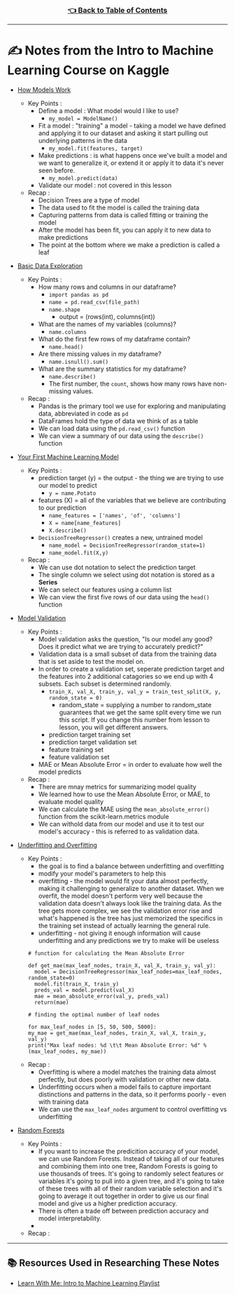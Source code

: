 <h3 align="center"><a href="https://github.com/HexxKing/hexxs_study_notes#-1">👈 Back to Table of Contents</a></h3>

---

# ✍️ Notes from the Intro to Machine Learning Course on Kaggle

- [How Models Work](https://www.youtube.com/watch?v=qsH2ItlSqnU&list=PLqFaTIg4myu9-T-fat2zjC5HmTpSybNfa&index=2&ab_channel=Kaggle)
  - Key Points :
    - Define a model : What model would I like to use?
      - `my_model = ModelName()`
    - Fit a model : "training" a model - taking a model we have defined and applying it to our dataset and asking it start pulling out underlying patterns in the data
      - `my_model.fit(features, target)`
    - Make predictions : is what happens once we've built a model and we want to generalize it, or extend it or apply it to data it's never seen before. 
      - `my_model.predict(data)`
    - Validate our model : not covered in this lesson
  - Recap : 
    - Decision Trees are a type of model
    - The data used to fit the model is called the training data
    - Capturing patterns from data is called fitting or training the model
    - After the model has been fit, you can apply it to new data to make predictions
    - The point at the bottom where we make a prediction is called a leaf

- [Basic Data Exploration](https://www.youtube.com/watch?v=T64Pjykib9M&list=PLqFaTIg4myu9-T-fat2zjC5HmTpSybNfa&index=3&ab_channel=Kaggle)
  - Key Points : 
    - How many rows and columns in our dataframe?
      - `import pandas as pd`
      - `name = pd.read_csv(file_path)`
      - `name.shape`
        - output = (rows(int), columns(int))
    - What are the names of my variables (columns)?
      - `name.columns`
    - What do the first few rows of my dataframe contain?
      - `name.head()`
    - Are there missing values in my dataframe?
      - `name.isnull().sum()`
    - What are the summary statistics for my dataframe?
      - `name.describe()`
      - The first number, the `count`, shows how many rows have non-missing values.
  - Recap : 
    - Pandas is the primary tool we use for exploring and manipulating data, abbreviated in code as `pd`
    - DataFrames hold the type of data we think of as a table
    - We can load data using the `pd.read_csv()` function
    - We can view a summary of our data using the `describe()` function

- [Your First Machine Learning Model](https://www.youtube.com/watch?v=Lzz0oeR34XU&list=PLqFaTIg4myu9-T-fat2zjC5HmTpSybNfa&index=4&ab_channel=Kaggle)
  - Key Points : 
    - prediction target (y) = the output - the thing we are trying to use our model to predict
      - `y = name.Potato`
    - features (X) = all of the variables that we believe are contributing to our prediction
      - `name_features = ['names', 'of', 'columns']` 
      - `X = name[name_features]`
      - `X.describe()`
    - `DecisionTreeRegressor()` creates a new, untrained model
      - `name_model = DecisionTreeRegressor(random_state=1)`
      -  `name_model.fit(X,y)`
  - Recap : 
    - We can use dot notation to select the prediction target
    - The single column we select using dot notation is stored as a **Series**
    - We can select our features using a column list
    - We can view the first five rows of our data using the `head()` function

- [Model Validation](https://www.youtube.com/watch?v=ZiKrbm-haoA&list=PLqFaTIg4myu9-T-fat2zjC5HmTpSybNfa&index=5&ab_channel=Kaggle)
  - Key Points : 
    - Model validation asks the question, "Is our model any good? Does it predict what we are trying to accurately predict?"
    - Validation data is a small subset of data from the training data that is set aside to test the model on.
    - In order to create a validation set, seperate prediction target and the features into 2 additional catagories so we end up with 4 subsets. Each subset is determined randomly.
      - `train_X, val_X, train_y, val_y = train_test_split(X, y, random_state = 0)`
        - random_state = supplying a number to random_state guarantees that we get the same split every time we run this script. If you change this number from lesson to lesson, you will get different answers. 
      - prediction target training set
      - prediction target validation set
      - feature training set
      - feature validation set
    - MAE or Mean Absolute Error = in order to evaluate how well the model predicts
  - Recap : 
    - There are mnay metrics for summarizing model quality
    - We learned how to use the Mean Absolute Error, or MAE, to evaluate model quality
    - We can calculate the MAE using the `mean_absolute_error()` function from the scikit-learn.metrics module
    - We can withold data from our model and use it to test our model's accuracy -  this is referred to as validation data.

- [Underfitting and Overfitting](https://www.youtube.com/watch?v=MDiZg88mg9c&list=PLqFaTIg4myu9-T-fat2zjC5HmTpSybNfa&index=6&ab_channel=Kaggle)
  - Key Points : 
    - the goal is to find a balance between underfitting and overfitting
    - modify your model's parameters to help this
    - overfitting - the model would fit your data almost perfectly, making it challenging to generalize to another dataset. When we overfit, the model doesn't perform very well because the validation data doesn't always look like the training data. As the tree gets more complex, we see the validation error rise and what's happened is the tree has just memorized the specifics in the training set instead of actually learning the general rule.
    - underfitting - not giving it enough information will cause underfitting and any predictions we try to make will be useless
    ```
    # function for calculating the Mean Absolute Error

    def get_mae(max_leaf_nodes, train_X, val_X, train_y, val_y):
      model = DecisionTreeRegressor(max_leaf_nodes=max_leaf_nodes, random_state=0)
      model.fit(train_X, train_y)
      preds_val = model.predict(val_X)
      mae = mean_absolute_error(val_y, preds_val)
      return(mae)
    ```
    ```
    # finding the optimal number of leaf nodes

    for max_leaf_nodes in [5, 50, 500, 5000]:
    my_mae = get_mae(max_leaf_nodes, train_X, val_X, train_y, val_y)
    print("Max leaf nodes: %d \t\t Mean Absolute Error: %d" %(max_leaf_nodes, my_mae))
    ```
  - Recap :
    - Overfitting is where a model matches the training data almost perfectly, but does poorly with validation or other new data.
    - Underfitting occurs when a model fails to capture important distinctions and patterns in the data, so it performs poorly - even with training data
    - We can use the `max_leaf_nodes` argument to control overfitting vs underfitting

- [Random Forests](https://www.youtube.com/watch?v=EE2QmzFI5XM&list=PLqFaTIg4myu9-T-fat2zjC5HmTpSybNfa&index=7&ab_channel=Kaggle)
  - Key Points : 
    - If you want to increase the predicition accuracy of your model, we can use Random Forests. Instead of taking all of our features and combining them into one tree, Random Forests is going to use thousands of trees. It's going to randomly select features or variables it's going to pull into a given tree, and it's going to take of these trees with all of their random variable selection and it's going to average it out together in order to give us our final model and give us a higher prediction accuracy. 
    - There is often a trade off between prediction accuracy and model interpretability.
    - 
  - Recap : 

---
## 📚 Resources Used in Researching These Notes
- [Learn With Me: Intro to Machine Learning Playlist](https://www.youtube.com/playlist?list=PLqFaTIg4myu9-T-fat2zjC5HmTpSybNfa)